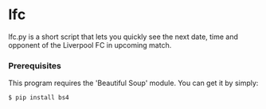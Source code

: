 # lfc

lfc.py is a short script that lets you quickly see the next date, time and opponent of the Liverpool FC in upcoming match.

### Prerequisites

This program requires the 'Beautiful Soup' module. You can get it by simply:

```
$ pip install bs4
```
